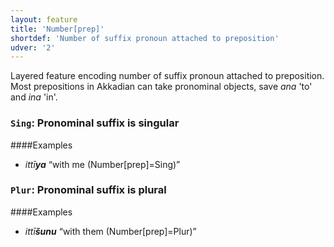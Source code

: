 ```yaml
---
layout: feature
title: 'Number[prep]'
shortdef: 'Number of suffix pronoun attached to preposition'
udver: '2'
---
```


Layered feature encoding number of suffix pronoun attached to preposition. Most prepositions in Akkadian can take pronominal objects, save _ana_ 'to' and _ina_ 'in'. 

### <a name="Sing">`Sing`</a>: Pronominal suffix is singular
####Examples
* _ittī<b>ya</b>_ “with me (Number[prep]=Sing)”

### <a name="Plur">`Plur`</a>: Pronominal suffix is plural
####Examples
* _ittī<b>šunu</b>_ “with them (Number[prep]=Plur)”




<!-- Interlanguage links updated Po 6. listopadu 2023, 21:41:55 CET -->
